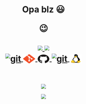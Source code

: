 <div>
  
  <h1 align="center">
    Opa blz 😃️

    


  


  <p align="center">
                         😉️
  </p>
<div align="center">
  <a href="https://github.com/sflrei619">
  <img height="180em" src="https://github-readme-stats.vercel.app/api?username=sflrei619&show_icons=true&theme=dark&include_all_commits=true&count_private=true"/>
  <img height="180em" src="https://github-readme-stats.vercel.app/api/top-langs/?username=sflrei619&layout=compact&langs_count=7&theme=dark"/>
</div>

 
  <img align="center" alt="git" height="30" width="40" src="https://cdn.jsdelivr.net/gh/devicons/devicon/icons/tortoisegit/tortoisegit-original.svg" />
          
  <img align="center" alt="git" height="30" width="40" src="https://raw.githubusercontent.com/devicons/devicon/master/icons/git/git-original.svg">
   
  <img align="center" alt="git" height="30" width="40" src="https://raw.githubusercontent.com/devicons/devicon/master/icons/github/github-original.svg">
  
 <img align="center" alt="git" height="30" width="40" src="https://cdn.jsdelivr.net/gh/devicons/devicon/icons/unrealengine/unrealengine-original-wordmark.svg" />
          
  <img align="center" alt="linux" height="30" width="40" src="https://raw.githubusercontent.com/devicons/devicon/master/icons/linux/linux-original.svg">
  
  
</div><br>
  
##
  
<div align="center">

  <a href="https://www.instagram.com/sebastiaofranciscolopes/" target="_blank"><img src="https://img.shields.io/badge/-Instagram-%23E4405F?style=for-the-badge&logo=instagram&logoColor=white" target="_blank"></a>

  <a href="mailto:tiaostryder@gmail.com"><img src="https://img.shields.io/badge/-Gmail-%23E4405F?style=for-the-badge&logo=gmail&logoColor=darkgreen" target="_blank"></a>
</div>

<div align="center">
  

  
  

